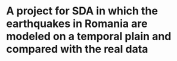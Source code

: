 # A project for SDA in which the earthquakes in Romania are modeled on a temporal plain and compared with the real data
